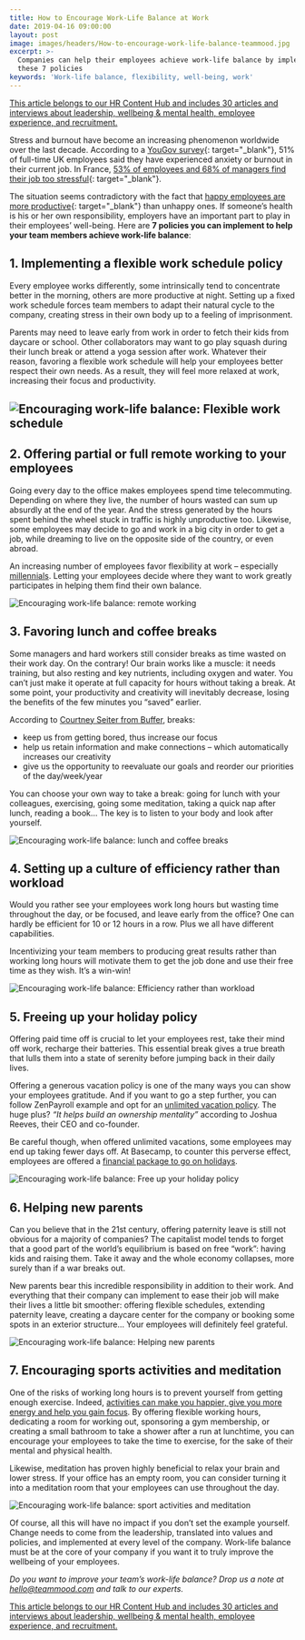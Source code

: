 ```yaml
---
title: How to Encourage Work-Life Balance at Work
date: 2019-04-16 09:00:00
layout: post
image: images/headers/How-to-encourage-work-life-balance-teammood.jpg
excerpt: >-
  Companies can help their employees achieve work-life balance by implementing
  these 7 policies
keywords: 'Work-life balance, flexibility, well-being, work'
---
```


<section class="hub-content-link">
  <a href="https://www.teammood.com/en/hub/hr-hub/">This article belongs to our <span>HR Content Hub</span> and includes 30 articles and interviews about leadership, wellbeing & mental health, employee experience, and recruitment.</a>
</section>

Stress and burnout have become an increasing phenomenon worldwide over the last decade. According to a [YouGov survey](https://www.virgin.com/disruptors/infographic-how-stressed-are-uk-employees){: target="_blank"}, 51% of full-time UK employees said they have experienced anxiety or burnout in their current job. In France, [53% of employees and 68% of managers find their job too stressful](https://www.ringover.com/blog/burnout-the-epidemic-of-the-century){: target="_blank"}.

The situation seems contradictory with the fact that [happy employees are more productive](https://blog.teammood.com/en/2017/03/07/wellbeing-at-work-the-benefits-of-happiness-in-the-workplace.html){: target="_blank"} than unhappy ones. If someone’s health is his or her own responsibility, employers have an important part to play in their employees’ well-being. Here are **7 policies you can implement to help your team members achieve work-life balance**\:

## **1\. Implementing a flexible work schedule policy**

Every employee works differently, some intrinsically tend to concentrate better in the morning, others are more productive at night. Setting up a fixed work schedule forces team members to adapt their natural cycle to the company, creating stress in their own body up to a feeling of imprisonment.

Parents may need to leave early from work in order to fetch their kids from daycare or school. Other collaborators may want to go play squash during their lunch break or attend a yoga session after work. Whatever their reason, favoring a flexible work schedule will help your employees better respect their own needs. As a result, they will feel more relaxed at work, increasing their focus and productivity.

## ![Encouraging work-life balance: Flexible work schedule](/uploads/teammood-work-life-balance-1.png)

## **2\. Offering partial or full remote working to your employees**

Going every day to the office makes employees spend time telecommuting. Depending on where they live, the number of hours wasted can sum up absurdly at the end of the year. And the stress generated by the hours spent behind the wheel stuck in traffic is highly unproductive too. Likewise, some employees may decide to go and work in a big city in order to get a job, while dreaming to live on the opposite side of the country, or even abroad.

An increasing number of employees favor flexibility at work – especially [millennials](https://blog.teammood.com/2018/04/02/managers-do-you-know-how-to-work-with-millennials.html). Letting your employees decide where they want to work greatly participates in helping them find their own balance.

![Encouraging work-life balance: remote working](/uploads/teammood-work-life-balance-2.png)

## **3\. Favoring lunch and coffee breaks**

Some managers and hard workers still consider breaks as time wasted on their work day. On the contrary\! Our brain works like a muscle: it needs training, but also resting and key nutrients, including oxygen and water. You can’t just make it operate at full capacity for hours without taking a break. At some point, your productivity and creativity will inevitably decrease, losing the benefits of the few minutes you “saved” earlier.

According to [Courtney Seiter from Buffer](https://open.buffer.com/science-taking-breaks-at-work/), breaks:

* keep us from getting bored, thus increase our focus
* help us retain information and make connections – which automatically increases our creativity
* give us the opportunity to reevaluate our goals and reorder our priorities of the day/week/year

You can choose your own way to take a break: going for lunch with your colleagues, exercising, going some meditation, taking a quick nap after lunch, reading a book… The key is to listen to your body and look after yourself.

![Encouraging work-life balance: lunch and coffee breaks](/uploads/teammood-work-life-balance-3.png)

## **4\. Setting up a culture of efficiency rather than workload**

Would you rather see your employees work long hours but wasting time throughout the day, or be focused, and leave early from the office? One can hardly be efficient for 10 or 12 hours in a row. Plus we all have different capabilities.

Incentivizing your team members to producing great results rather than working long hours will motivate them to get the job done and use their free time as they wish. It’s a win-win\!

![Encouraging work-life balance: Efficiency rather than workload](/uploads/teammood-work-life-balance-4.png)

## **5\. Freeing up your holiday policy**

Offering paid time off is crucial to let your employees rest, take their mind off work, recharge their batteries. This essential break gives a true breath that lulls them into a state of serenity before jumping back in their daily lives.

Offering a generous vacation policy is one of the many ways you can show your employees gratitude. And if you want to go a step further, you can follow ZenPayroll example and opt for an [unlimited vacation policy](https://www.themuse.com/advice/unlimited-vacation-policy-what-you-should-know). The huge plus? *“It helps build an ownership mentality”* according to Joshua Reeves, their CEO and co-founder.

Be careful though, when offered unlimited vacations, some employees may end up taking fewer days off. At Basecamp, to counter this perverse effect, employees are offered a [financial package to go on holidays](https://www.businessinsider.fr/us/basecamp-ceo-says-hes-running-out-of-perks-2017-6).

![Encouraging work-life balance: Free up your holiday policy](/uploads/teammood-work-life-balance-5.png)

## **6\. Helping new parents**

Can you believe that in the 21st century, offering paternity leave is still not obvious for a majority of companies? The capitalist model tends to forget that a good part of the world’s equilibrium is based on free “work”: having kids and raising them. Take it away and the whole economy collapses, more surely than if a war breaks out.

New parents bear this incredible responsibility in addition to their work. And everything that their company can implement to ease their job will make their lives a little bit smoother: offering flexible schedules, extending paternity leave, creating a daycare center for the company or booking some spots in an exterior structure… Your employees will definitely feel grateful.

![Encouraging work-life balance: Helping new parents](/uploads/teammood-work-life-balance-6.png)

## **7\. Encouraging sports activities and meditation**

One of the risks of working long hours is to prevent yourself from getting enough exercise. Indeed, [activities can make you happier, give you more energy and help you gain focus](https://blog.bufferapp.com/why-exercising-makes-us-happier). By offering flexible working hours, dedicating a room for working out, sponsoring a gym membership, or creating a small bathroom to take a shower after a run at lunchtime, you can encourage your employees to take the time to exercise, for the sake of their mental and physical health.

Likewise, meditation has proven highly beneficial to relax your brain and lower stress. If your office has an empty room, you can consider turning it into a meditation room that your employees can use throughout the day.

![Encouraging work-life balance: sport activities and meditation](/uploads/teammood-work-life-balance-7.png)

Of course, all this will have no impact if you don’t set the example yourself. Change needs to come from the leadership, translated into values and policies, and implemented at every level of the company. Work-life balance must be at the core of your company if you want it to truly improve the wellbeing of your employees.

*Do you want to improve your team’s work-life balance? Drop us a note at [hello@teammood.com](mailto:hello@teammood.com) and talk to our experts.*

<p></p>
<section class="hub-content-link hub-content-link-end">
  <a href="https://www.teammood.com/en/hub/hr-hub/">This article belongs to our <span>HR Content Hub</span> and includes 30 articles and interviews about leadership, wellbeing & mental health, employee experience, and recruitment.</a>
</section>